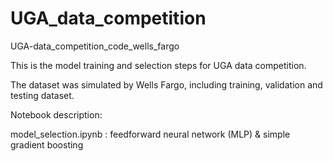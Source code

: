 # UGA_data_competition
UGA-data_competition_code_wells_fargo

This is the model training and selection steps for UGA data competition.

The dataset was simulated by Wells Fargo, including training, validation and testing dataset. 

Notebook description:

model_selection.ipynb : feedforward neural network (MLP) & simple gradient boosting 
